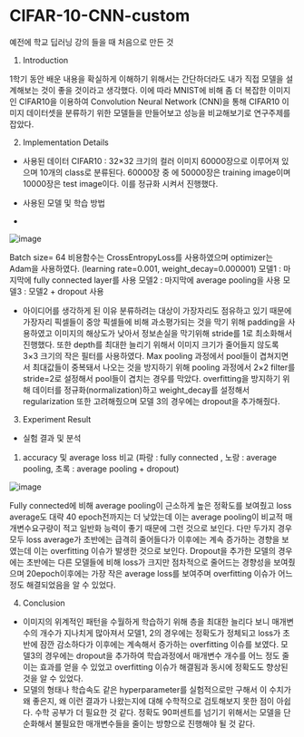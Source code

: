 # CIFAR-10-CNN-custom
예전에 학교 딥러닝 강의 들을 때 처음으로 만든 것 

1. Introduction 

1학기 동안 배운 내용을 확실하게 이해하기 위해서는 간단하더라도 내가 직접 모델을 설계해보는 것이 좋을 것이라고 생각했다. 이에 따라 MNIST에 비해 좀 더 복잡한 이미지인 CIFAR10을 이용하여 Convolution Neural Network (CNN)을 통해 CIFAR10 이미지 데이터셋을 분류하기 위한 모델들을 만들어보고 성능을 비교해보기로 연구주제를 잡았다.


2. Implementation Details

- 사용된 데이터 
CIFAR10 : 32×32 크기의 컬러 이미지 60000장으로 이루어져 있으며 10개의 class로 분류된다. 60000장 중
에 50000장은 training image이며 10000장은 test image이다. 이를 정규화 시켜서 진행했다. 

- 사용된 모델 및 학습 방법
- 
![image](https://user-images.githubusercontent.com/73826816/132704447-6843cea6-df14-4c82-816e-58cc42dbfd78.png)


Batch size= 64
비용함수는 CrossEntropyLoss를 사용하였으며 optimizer는 Adam을 사용하였다.
(learning rate=0.001, weight_decay=0.000001)
모델1 : 마지막에 fully connected layer를 사용
모델2 : 마지막에 average pooling을 사용
모델3 : 모델2 + dropout 사용

- 아이디어를 생각하게 된 이유
분류하려는 대상이 가장자리도 점유하고 있기 때문에 가장자리 픽셀들이 중앙 픽셀들에 비해 과소평가되는 것을 막기 위해 padding을 사용하였고 이미지의 해상도가 낮아서 정보손실을 막기위해 stride를 1로 최소화해서 진행했다. 또한 depth를 최대한 늘리기 위해서 이미지 크기가 줄어들지 않도록 3×3 크기의 작은 필터를 사용하였다. Max pooling 과정에서 pool들이 겹쳐지면서 최대값들이 중복돼서 나오는 것을 방지하기 위해 pooling 과정에서 2×2 filter를 stride=2로 설정해서 pool들이 겹치는 경우를 막았다. overfitting을 방지하기 위해 데이터를 정규화(normalization)하고 weight_decay를 설정해서 regularization 또한 고려해줬으며 모델 3의 경우에는 dropout을 추가해줬다.

3. Experiment Result

- 실험 결과 및 분석
1) accuracy 및 average loss 비교
(파랑 : fully connected , 노랑 : average pooling, 초록 : average pooling + dropout)

![image](https://user-images.githubusercontent.com/73826816/132704589-f6ee79db-d30d-4d07-a052-639a14d3b9bb.png)


Fully connected에 비해 average pooling이 근소하게 높은 정확도를 보여줬고 loss average도 대략 40 epoch전까지는 더 낮았는데 이는 average pooling이 비교적 매개변수요구량이 적고 일반화 능력이 좋기 때문에 그런 것으로 보인다. 다만 두가지 경우 모두 loss average가 초반에는 급격히 줄어들다가 이후에는 계속 증가하는 경향을 보였는데 이는 overfitting 이슈가 발생한 것으로 보인다. Dropout을 추가한 모델의 경우에는 초반에는 다른 모델들에 비해 loss가 크지만 점차적으로 줄어드는 경향성을 보여줬으며 20epoch이후에는 가장 작은 average loss를 보여주며 overfitting 이슈가 어느정도 해결되었음을 알 수 있었다.

4. Conclusion
- 이미지의 위계적인 패턴을 수월하게 학습하기 위해 층을 최대한 늘리다 보니 매개변수의 개수가 지나치게 많아져서 모델1, 2의 경우에는 정확도가 정체되고 loss가 초반에 잠깐 감소하다가 이후에는 계속해서 증가하는 overfitting 이슈를 보였다. 모델3의 경우에는 dropout을 추가하여 학습과정에서 매개변수 개수를 어느 정도 줄이는 효과를 얻을 수 있었고 overfitting 이슈가 해결됨과 동시에 정확도도 향상된 것을 알 수 있었다.
-  모델의 형태나 학습속도 같은 hyperparameter를 실험적으로만 구해서 이 수치가 왜 좋은지, 왜 이런 결과가 나왔는지에 대해 수학적으로 검토해보지 못한 점이 아쉽다. 수학 공부가 더 필요한 것 같다. 정확도 90퍼센트를 넘기기 위해서는 모델을 단순화해서 불필요한 매개변수들을 줄이는 방향으로 진행해야 될 것 같다.
